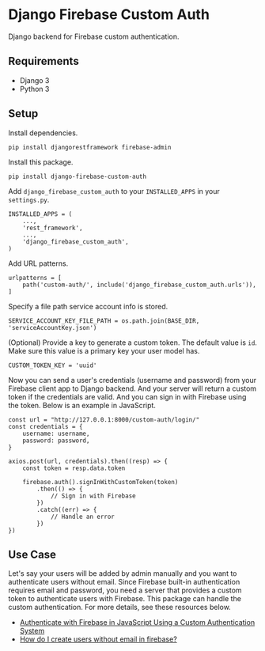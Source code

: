 # Django Firebase Custom Auth

Django backend for Firebase custom authentication.

## Requirements
- Django 3
- Python 3

## Setup
Install dependencies.
```
pip install djangorestframework firebase-admin
```
Install this package.
```
pip install django-firebase-custom-auth
```
Add `django_firebase_custom_auth` to your `INSTALLED_APPS` in your `settings.py`.
```
INSTALLED_APPS = (
    ...,
    'rest_framework',
    ...,
    'django_firebase_custom_auth',
)
```
Add URL patterns.
```
urlpatterns = [
    path('custom-auth/', include('django_firebase_custom_auth.urls')),
]
```
Specify a file path service account info is stored.
```
SERVICE_ACCOUNT_KEY_FILE_PATH = os.path.join(BASE_DIR, 'serviceAccountKey.json')
```
(Optional) Provide a key to generate a custom token. The default value is `id`.
Make sure this value is a primary key your user model has.
```
CUSTOM_TOKEN_KEY = 'uuid'
```
Now you can send a user's credentials (username and password) from your Firebase client app to Django backend. And your server will return a custom token if the credentials are valid. And you can sign in with Firebase using the token. Below is an example in JavaScript.
```
const url = "http://127.0.0.1:8000/custom-auth/login/"
const credentials = {
	username: username,
	password: password,
}

axios.post(url, credentials).then((resp) => {
	const token = resp.data.token

	firebase.auth().signInWithCustomToken(token)
		.then(() => {
			// Sign in with Firebase
		})
		.catch((err) => {
			// Handle an error
		})
})
```

## Use Case
Let's say your users will be added by admin manually and you want to authenticate users without email.
Since Firebase built-in authentication requires email and password, you need a server that provides a custom token to authenticate users with Firebase. This package can handle the custom authentication. 
For more details, see these resources below.  
  
- [Authenticate with Firebase in JavaScript Using a Custom Authentication System](https://firebase.google.com/docs/auth/web/custom-auth)  
- [How do I create users without email in firebase?](https://stackoverflow.com/questions/52349032/how-do-i-create-users-without-email-in-firebase)
